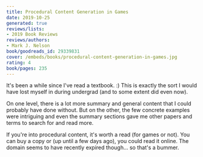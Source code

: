 ```yaml
---
title: Procedural Content Generation in Games
date: 2019-10-25
generated: true
reviews/lists:
- 2019 Book Reviews
reviews/authors:
- Mark J. Nelson
book/goodreads_id: 29339831
cover: /embeds/books/procedural-content-generation-in-games.jpg
rating: 4
book/pages: 235
---
```

It's been a while since I've read a textbook. :) This is exactly the sort I would have lost myself in during undergrad (and to some extent did even now).  

On one level, there is a lot more summary and general content that I could probably have done without. But on the other, the few concrete examples were intriguing and even the summary sections gave me other papers and terms to search for and read more.  

<!--more-->

If you're into procedural content, it's worth a read (for games or not). You can buy a copy or (up until a few days ago), you could read it online. The domain seems to have recently expired though... so that's a bummer.